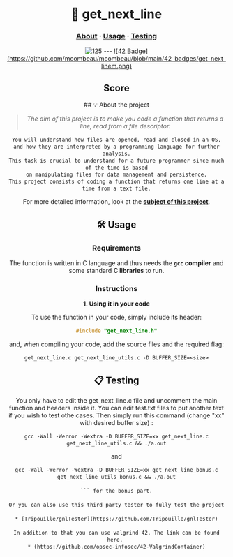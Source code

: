 <div align="center">
	
<h1 align="center">
	📖 get_next_line
</h1>
<h3 align="center">
	<a href="#%EF%B8%8F-about">About</a>
	<span> · </span>
	<a href="#%EF%B8%8F-usage">Usage</a>
	<span> · </span>
	<a href="#-testing">Testing</a>
</h3>
<img alt="125" style="width: 100px;height: 70px" src="https://github.com/simon-zerisenay/simon-zerisenay/blob/main/125.png"/>
---
<label>
	<a href="https://github.com/bnetal77a/get_next_line">![42 Badge](https://github.com/mcombeau/mcombeau/blob/main/42_badges/get_next_linem.png)</a>
	<h2> Score </h2>	
</label>
## 💡 About the project

> _The aim of this project is to make you code a function that returns a line, read from a file descriptor._

	You will understand how files are opened, read and closed in an OS,
	and how they are interpreted by a programming language for further analysis.
	This task is crucial to understand for a future programmer since much of the time is based
	on manipulating files for data management and persistence.
	This project consists of coding a function that returns one line at a time from a text file.

For more detailed information, look at the [**subject of this project**](https://github.com/jdecorte-be/42-Get-next-line/blob/master/en.subject.pdf).


## 🛠️ Usage

### Requirements

The function is written in C language and thus needs the **`gcc` compiler** and some standard **C libraries** to run.

### Instructions

**1. Using it in your code**

To use the function in your code, simply include its header:

```C
#include "get_next_line.h"
```

and, when compiling your code, add the source files and the required flag:

```shell
get_next_line.c get_next_line_utils.c -D BUFFER_SIZE=<size>
```

## 📋 Testing

You only have to edit the get_next_line.c file and uncomment the main function and headers inside it.
You can edit test.txt files to put another text if you wish to test othe cases.
Then simply run this command (change "xx" with desired buffer size) :

```shell
gcc -Wall -Werror -Wextra -D BUFFER_SIZE=xx get_next_line.c get_next_line_utils.c && ./a.out
```
and 
```shell
gcc -Wall -Werror -Wextra -D BUFFER_SIZE=xx get_next_line_bonus.c get_next_line_utils_bonus.c && ./a.out

``` for the bonus part.

Or you can also use this third party tester to fully test the project

* [Tripouille/gnlTester](https://github.com/Tripouille/gnlTester)

In addition to that you can use valgrind 42. The link can be found here. 
* (https://github.com/opsec-infosec/42-ValgrindContainer)

